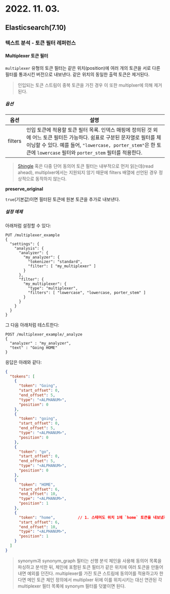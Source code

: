 # 2022. 11. 03.

## Elasticsearch(7.10)

### 텍스트 분석 - 토큰 필터 레퍼런스

#### Multiplexer 토큰 필터

`multiplexer` 유형의 토큰 필터는 같은 위치(position)에 여러 개의 토큰을 서로 다른 필터를 통과시킨 버전으로 내보낸다. 같은 위치의 동일한 출력 토큰은 제거된다.

> 인입되는 토큰 스트림이 중복 토큰을 가진 경우 이 또한 multiplxer에 의해 제거된다.

##### 옵션

| 옵션    | 설명                                                         |
| ------- | ------------------------------------------------------------ |
| filters | 인입 토큰에 적용할 토큰 필터 목록. 인덱스 매핑에 정의된 것 외에 어느 토큰 필터든 가능하다. 쉼표로 구분된 문자열로 필터를 체이닝할 수 있다. 예를 들어, `"lowercase, porter_stem"`은 한 토큰에 `lowercase` 필터와 `porter_stem` 필터를 적용한다. |

> [Shingle][shingle-token-filter] 혹은 다중 단어 동의어 토큰 필터는 내부적으로 먼저 읽는데(read ahead), multiplxer에서는 지원되지 않기 때문에 filters 배열에 선언된 경우 정상적으로 동작하지 않는다.

**preserve_original**

`true`(기본값)이면 필터된 토큰에 원본 토큰을 추가로 내보낸다.

##### 설정 예제

아래처럼 설정할 수 있다:

```http
PUT /multiplexer_example
{
  "settings": {
    "analysis": {
      "analyzer": {
        "my_analyzer": {
          "tokenizer": "standard",
          "filter": [ "my_multiplexer" ]
        }
      },
      "filter": {
        "my_multiplexer": {
          "type": "multiplexer",
          "filters": [ "lowercase", "lowercase, porter_stem" ]
        }
      }
    }
  }
}
```

그 다음 아래처럼 테스트한다:

```http
POST /multiplexer_example/_analyze
{
  "analyzer" : "my_analyzer",
  "text" : "Going HOME"
}
```

응답은 아래와 같다:

```json
{
  "tokens": [
    {
      "token": "Going",
      "start_offset": 0,
      "end_offset": 5,
      "type": "<ALPHANUM>",
      "position": 0
    },
    {
      "token": "going",
      "start_offset": 0,
      "end_offset": 5,
      "type": "<ALPHANUM>",
      "position": 0
    },
    {
      "token": "go",
      "start_offset": 0,
      "end_offset": 5,
      "type": "<ALPHANUM>",
      "position": 0
    },
    {
      "token": "HOME",
      "start_offset": 6,
      "end_offset": 10,
      "type": "<ALPHANUM>",
      "position": 1
    },
    {
      "token": "home",          // 1. 스테머도 위치 1에 `home` 토큰을 내보냈지만 중복된 토큰이므로 토큰 스트림에서 제거됐다.
      "start_offset": 6,
      "end_offset": 10,
      "type": "<ALPHANUM>",
      "position": 1
    }
  ]
}
```

> synonym과 synonym_graph 필터는 선행 분석 체인을 사용해 동의어 목록을 파싱하고 분석한 뒤, 체인에 포함된 토큰 필터가 같은 위치에 여러 토큰을 만들어내면 예외를 던진다. multiplexer를 가진 토큰 스트림에 동의어를 적용하고자 한다면 메인 토큰 체인 정의에서 multiplxer 뒤에 이를 위치시키는 대신 연관된 각 multiplexer 필터 목록에 synonym 필터를 덧붙이면 된다.



[shingle-token-filter]: https://www.elastic.co/guide/en/elasticsearch/reference/7.10/analysis-shingle-tokenfilter.html